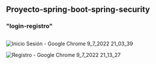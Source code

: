 ## Proyecto-spring-boot-spring-security
### "login-registro"
## 


![Inicio Sesión - Google Chrome 9_7_2022 21_03_39](https://user-images.githubusercontent.com/88462536/178126857-435766ff-192a-48f9-895f-42866158fbab.png)

![Registro - Google Chrome 9_7_2022 21_13_27](https://user-images.githubusercontent.com/88462536/178126860-d6d20bac-d8c9-40a9-a741-eab7e16bb559.png)
